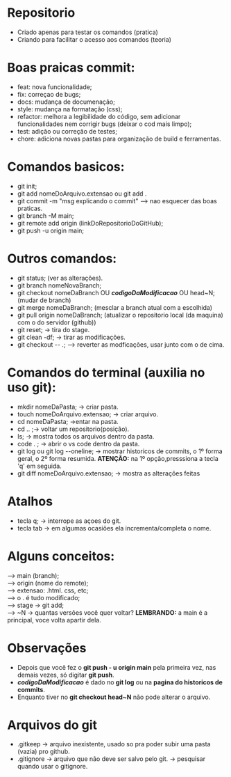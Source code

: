 # Repositorio 
- Criado apenas para testar os comandos (pratica)
- Criando para facilitar o acesso aos comandos (teoria)

# Boas praicas commit:
- feat: nova funcionalidade;
- fix: correçao de bugs;
- docs: mudança de documenação;
- style: mudança na formatação (css);
- refactor: melhora a legibilidade do código, sem adicionar funcionalidades nem corrigir bugs (deixar o cod mais limpo);
- test: adição ou correção de testes;
- chore: adiciona novas pastas para organização de build e ferramentas.

# Comandos basicos:
- git init;
- git add nomeDoArquivo.extensao ou git add . 
- git commit -m "msg explicando o commit" --> nao esquecer das boas praticas.
- git branch -M main;
- git remote add origin (linkDoRepositorioDoGitHub);
- git push -u origin main;

# Outros comandos:
- git status; (ver as alterações).
- git branch nomeNovaBranch;
- git checkout nomeDaBranch OU **_codigoDaModificacao_** OU head~N; (mudar de branch)
- git merge nomeDaBranch; (mesclar a branch atual com a escolhida)
- git pull origin nomeDaBranch; (atualizar o repositorio local (da maquina) com o do servidor (github))
- git reset; -> tira do stage.
- git clean -df; -> tirar as modificações.
- git checkout -- .; --> reverter as modficações, usar junto com o de cima.

# Comandos do terminal (auxilia no uso git):
- mkdir nomeDaPasta; -> criar pasta.
- touch nomeDoArquivo.extensao; -> criar arquivo.
- cd nomeDaPasta; ->entar na pasta.
- cd .. ;-> voltar um repositorio(posição).
- ls; -> mostra todos os arquivos dentro da pasta.
- code . ; -> abrir o vs code dentro da pasta.
- git log ou git log --oneline; -> mostrar historicos de commits, o 1º forma geral, o 2º forma resumida. **ATENÇÃO:** na 1º opção,presssiona a tecla 'q' em seguida.
- git diff nomeDoArquivo.extensao; -> mostra as alterações feitas


# Atalhos
- tecla q; -> interrope as açoes do git.
- tecla tab -> em algumas ocasiões ela incrementa/completa o nome.


# Alguns conceitos:
--> main (branch); <br>
--> origin (nome do remote); <br>
--> extensao: .html. css, etc;<br>
--> o . é tudo modificado; <br>
--> stage -> git add; <br>
--> ~N -> quantas versões você quer voltar? **LEMBRANDO:** a main é a principal, voce volta apartir dela.
# Observações

- Depois que você fez o **git push - u origin main** pela primeira vez, nas demais vezes, só digitar **git push**.
- **_codigoDaModificacao_** é dado no **git log** ou na **pagina do historicos de commits**.
- Enquanto tiver no **git checkout head~N** não pode alterar o arquivo.

# Arquivos do git

- .gitkeep -> arquivo inexistente, usado so pra poder subir uma pasta (vazia) pro github.
- .gitignore -> arquivo que não deve ser salvo pelo git. -> pesquisar quando usar o gitignore.
